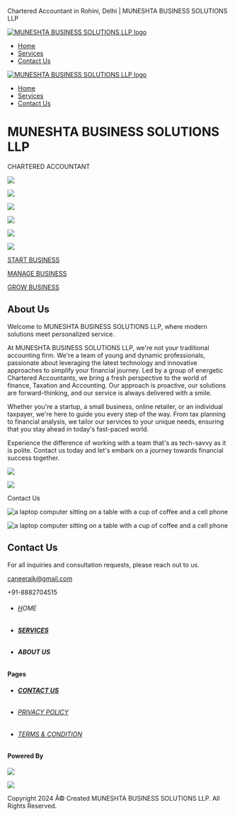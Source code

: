  Chartered Accountant in Rohini, Delhi | MUNESHTA BUSINESS SOLUTIONS LLP
 

[![MUNESHTA BUSINESS SOLUTIONS LLP logo](https://assets.zyrosite.com/cdn-cgi/image/format=auto,w=152,fit=crop,q=95/AMqnlOGgyOcQL9VK/untitled-design-A85pgqqXp0hwgknd.png)](/)

* [Home](/)
* [Services](/services)
* [Contact Us](/contact-us)

[![MUNESHTA BUSINESS SOLUTIONS LLP logo](https://assets.zyrosite.com/cdn-cgi/image/format=auto,w=152,fit=crop,q=95/AMqnlOGgyOcQL9VK/untitled-design-A85pgqqXp0hwgknd.png)](/)

* [Home](/)
* [Services](/services)
* [Contact Us](/contact-us)

MUNESHTA BUSINESS SOLUTIONS LLP
===============================

CHARTERED ACCOUNTANT

![](https://assets.zyrosite.com/cdn-cgi/image/format=auto,w=375,h=273,fit=crop,trim=0;145.28146453089244;0;0/AMqnlOGgyOcQL9VK/start-business-ALpbOOGnePuGwze2.jpg)

![](https://assets.zyrosite.com/cdn-cgi/image/format=auto,w=303,h=296,fit=crop,trim=0;369.4177215189873;0;0/AMqnlOGgyOcQL9VK/start-business-ALpbOOGnePuGwze2.jpg)

![](https://assets.zyrosite.com/cdn-cgi/image/format=auto,w=375,h=273,fit=crop,trim=0;117.16247139588101;0;28.11899313501144/AMqnlOGgyOcQL9VK/statutory-compliances-AR0V77zyLeFxxgMr.jpg)

![](https://assets.zyrosite.com/cdn-cgi/image/format=auto,w=307,h=300,fit=crop,trim=0;298.6666666666667;0;70.4/AMqnlOGgyOcQL9VK/statutory-compliances-AR0V77zyLeFxxgMr.jpg)

![](https://assets.zyrosite.com/cdn-cgi/image/format=auto,w=375,h=273,fit=crop,trim=41.48148148148148;80.89402697495183;59.25925925925925;203.22157996146436/AMqnlOGgyOcQL9VK/business-license-dJoNBBebgQsbpBN6.jpg)

![](https://assets.zyrosite.com/cdn-cgi/image/format=auto,w=302,h=295,fit=crop,trim=42.05714285714286;135.07308377896612;58.51428571428571;337.68270944741533/AMqnlOGgyOcQL9VK/business-license-dJoNBBebgQsbpBN6.jpg)

[START BUSINESS](/services)

[MANAGE BUSINESS](/services)

[GROW BUSINESS](/services)

About Us
--------

Welcome to MUNESHTA BUSINESS SOLUTIONS LLP, where modern solutions meet personalized service.

At MUNESHTA BUSINESS SOLUTIONS LLP, we're not your traditional accounting firm. We're a team of young and dynamic professionals, passionate about leveraging the latest technology and innovative approaches to simplify your financial journey. Led by a group of energetic Chartered Accountants, we bring a fresh perspective to the world of finance, Taxation and Accounting. Our approach is proactive, our solutions are forward-thinking, and our service is always delivered with a smile.

Whether you're a startup, a small business, online retailer, or an individual taxpayer, we're here to guide you every step of the way. From tax planning to financial analysis, we tailor our services to your unique needs, ensuring that you stay ahead in today's fast-paced world.

Experience the difference of working with a team that's as tech-savvy as it is polite. Contact us today and let's embark on a journey towards financial success together.

![](https://assets.zyrosite.com/cdn-cgi/image/format=auto,w=274,h=464,fit=crop/AMqnlOGgyOcQL9VK/ps2-YZ9XXZMM10hWj6KD.jpg)

![](https://assets.zyrosite.com/cdn-cgi/image/format=auto,w=328,h=195,fit=crop/AMqnlOGgyOcQL9VK/ps2-YZ9XXZMM10hWj6KD.jpg)

Contact Us

![a laptop computer sitting on a table with a cup of coffee and a cell phone](https://assets.zyrosite.com/cdn-cgi/image/format=auto,w=274,h=464,fit=crop/AMqnlOGgyOcQL9VK/ps1-Y4Lpp5lEoLcO2onJ.jpg)

![a laptop computer sitting on a table with a cup of coffee and a cell phone](https://assets.zyrosite.com/cdn-cgi/image/format=auto,w=328,h=195,fit=crop/AMqnlOGgyOcQL9VK/ps1-Y4Lpp5lEoLcO2onJ.jpg)

Contact Us
----------

For all inquiries and consultation requests, please reach out to us.

[caneerajk@gmail.com](mailto:caneerajk@gmail.com)

+91-8882704515

* ###### [H](/)OME

* ###### **[SERVICES](/services)**

* ###### **ABOUT US**

#### Pages

* ###### **[CONTACT US](/contact-us)**
* ###### [PRIVACY POLICY](/privacy_policy)

* ###### [TERMS & CONDITION](/terms_conditions)

#### Powered By

![](https://assets.zyrosite.com/cdn-cgi/image/format=auto,w=123,h=101,fit=crop,trim=178.8617886178862;0;178.8617886178862;0/AMqnlOGgyOcQL9VK/professional_saathi_logo_-4--transformed-transformed-mjE5g0r6yntQNNy7.png)

![](https://assets.zyrosite.com/cdn-cgi/image/format=auto,w=88,h=86,fit=crop,trim=22.727272727272727;0;22.727272727272727;0/AMqnlOGgyOcQL9VK/professional_saathi_logo_-4--transformed-transformed-mjE5g0r6yntQNNy7.png)

Copyright 2024 Â© Created MUNESHTA BUSINESS SOLUTIONS LLP. All Rights Reserved.

 